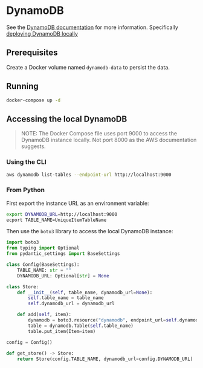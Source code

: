 # DynamoDB


See the [DynamoDB documentation](https://docs.aws.amazon.com/amazondynamodb/latest/developerguide/Introduction.html) for more information.
Specifically [deploying DynamoDB locally](https://docs.aws.amazon.com/amazondynamodb/latest/developerguide/DynamoDBLocal.DownloadingAndRunning.html)

## Prerequisites
Create a Docker volume named `dynamodb-data` to persist the data.

## Running

```bash
docker-compose up -d
```

## Accessing the local DynamoDB

> NOTE: The Docker Compose file uses port 9000 to access the DynamoDB instance locally. Not port 8000 as the AWS documentation suggests.

### Using the CLI

```bash
aws dynamodb list-tables --endpoint-url http://localhost:9000
```

### From Python

First export the instance URL as an environment variable:
```bash
export DYNAMODB_URL=http://localhost:9000
ecport TABLE_NAME=UniqueItemTableName
```

Then use the `boto3` library to access the local DynamoDB instance:

```python
import boto3
from typing import Optional
from pydantic_settings import BaseSettings

class Config(BaseSettings):
    TABLE_NAME: str = ""
    DYNAMODB_URL: Optional[str] = None

class Store:
    def __init__(self, table_name, dynamodb_url=None):
        self.table_name = table_name
        self.dynamodb_url = dynamodb_url

    def add(self, item):
        dynamodb = boto3.resource("dynamodb", endpoint_url=self.dynamodb_url)
        table = dynamodb.Table(self.table_name)
        table.put_item(Item=item)

config = Config()
        
def get_store() -> Store:
    return Store(config.TABLE_NAME, dynamodb_url=config.DYNAMODB_URL)
```